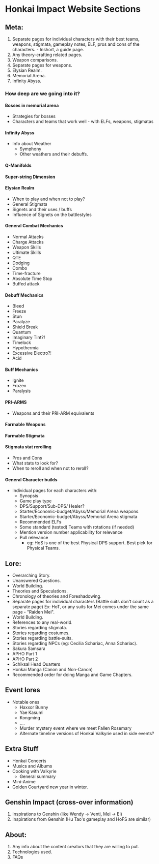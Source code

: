 # Honkai Impact Website Sections

## Meta:
1. Separate pages for individual characters with their best teams, weapons, stigmata, gameplay notes, ELF, pros and cons of the characters. - Inshort, a guide page.
2. Any theory-crafting related pages.
3. Weapon comparisons.
4. Separate pages for weapons.
5. Elysian Realm.
6. Memorial Arena.
7. Infinity Abyss.

### How deep are we going into it?
#### Bosses in memorial arena
  * Strategies for bosses
  * Characters and teams that work well - with ELFs, weapons, stigmatas
#### Infinity Abyss
  * Info about Weather
    * Symphony
    * Other weathers and their debuffs.
#### Q-Manifolds
#### Super-string Dimension
#### Elysian Realm
  * When to play and when not to play?
  * General Stigmata
  * Signets and their uses / buffs
  * Influence of Signets on the battlestyles
#### General Combat Mechanics
  * Normal Attacks
  * Charge Attacks
  * Weapon Skills
  * Ultimate Skills
  * QTE
  * Dodging
  * Combo
  * Time-fracture
  * Absolute Time Stop
  * Buffed attack
#### Debuff Mechanics
  * Bleed
  * Freeze
  * Stun
  * Paralyze
  * Shield Break
  * Quantum
  * Imaginary Tint?!
  * Timelock
  * Hypothermia
  * Excessive Electro?!
  * Acid
#### Buff Mechanics
  * Ignite
  * Frozen
  * Paralysis
#### PRI-ARMS
  * Weapons and their PRI-ARM equivalents
#### Farmable Weapons
#### Farmable Stigmata
#### Stigmata stat rerolling
  * Pros and Cons
  * What stats to look for?
  * When to reroll and when not to reroll?
#### General Character builds
  * Individual pages for each characters with:
    * Synopsis
    * Game play type
    * DPS/Support/Sub-DPS/ Healer?
    * Starter/Economic-budget/Abyss/Memorial Arena weapons
    * Starter/Economic-budget/Abyss/Memorial Arena stigmata
    * Recommended ELFs
    * Some standard (tested) Teams with rotations (if needed)
    * Mention version number applicability for relevance
    * Pull relevance
      * eg: HoS is one of the best Physical DPS support. Best pick for Physical Teams.

## Lore:
* Overarching Story.
* Unanswered Questions.
* World Building.
* Theories and Speculations.
* Chronology of theories and Foreshadowing.
* Separate pages for individual characters (Battle suits don't count as a separate page) Ex: HoT, or any suits for Mei comes under the same page - "Raiden Mei".
* World Building.
* References to any real-world.
* Stories regarding stigmata.
* Stories regarding costumes.
* Stories regarding battle-suits.
* Stories regarding NPCs (eg: Cecilia Schariac, Anna Schariac).
* Sakura Samsara
* APHO Part 1
* APHO Part 2
* Schiksal Head Quarters
* Honkai Manga (Canon and Non-Canon)
* Recommended order for doing Manga and Game Chapters.

## Event lores
* Notable ones
  * Haxxor Bunny
  * Yae Kasumi
  * Kongming
  * ....
  * Murder mystery event where we meet Fallen Rosemary
  * Alternate timeline versions of Honkai Valkyrie used in side events?

## Extra Stuff
* Honkai Concerts
* Musics and Albums
* Cooking with Valkyrie
  * General summary
* Mini-Anime
* Golden Courtyard new year in winter.

## Genshin Impact (cross-over information)
1. Inspirations to Genshin (like Wendy -> Venti, Mei -> Ei)
2. Inspirations from Genshin (Hu Tao's gameplay and HoFS are similar)

## About:
1. Any info about the content creators that they are willing to put.
2. Technologies used.
3. FAQs